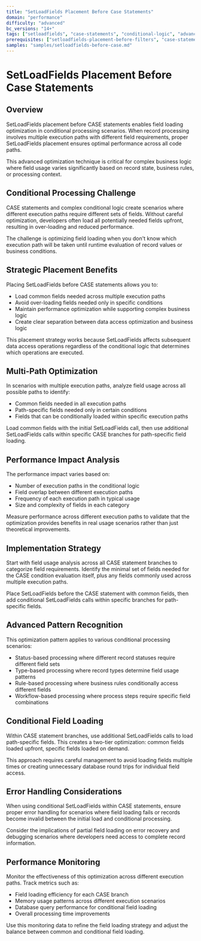 ```yaml
---
title: "SetLoadFields Placement Before Case Statements"
domain: "performance"
difficulty: "advanced"
bc_versions: "14+"
tags: ["setloadfields", "case-statements", "conditional-logic", "advanced"]
prerequisites: ["setloadfields-placement-before-filters", "case-statement-patterns"]
samples: "samples/setloadfields-before-case.md"
---
```


# SetLoadFields Placement Before Case Statements

## Overview

SetLoadFields placement before CASE statements enables field loading optimization in conditional processing scenarios. When record processing involves multiple execution paths with different field requirements, proper SetLoadFields placement ensures optimal performance across all code paths.

This advanced optimization technique is critical for complex business logic where field usage varies significantly based on record state, business rules, or processing context.

## Conditional Processing Challenge

CASE statements and complex conditional logic create scenarios where different execution paths require different sets of fields. Without careful optimization, developers often load all potentially needed fields upfront, resulting in over-loading and reduced performance.

The challenge is optimizing field loading when you don't know which execution path will be taken until runtime evaluation of record values or business conditions.

## Strategic Placement Benefits

Placing SetLoadFields before CASE statements allows you to:
- Load common fields needed across multiple execution paths
- Avoid over-loading fields needed only in specific conditions
- Maintain performance optimization while supporting complex business logic
- Create clear separation between data access optimization and business logic

This placement strategy works because SetLoadFields affects subsequent data access operations regardless of the conditional logic that determines which operations are executed.

## Multi-Path Optimization

In scenarios with multiple execution paths, analyze field usage across all possible paths to identify:
- Common fields needed in all execution paths
- Path-specific fields needed only in certain conditions
- Fields that can be conditionally loaded within specific execution paths

Load common fields with the initial SetLoadFields call, then use additional SetLoadFields calls within specific CASE branches for path-specific field loading.

## Performance Impact Analysis

The performance impact varies based on:
- Number of execution paths in the conditional logic
- Field overlap between different execution paths
- Frequency of each execution path in typical usage
- Size and complexity of fields in each category

Measure performance across different execution paths to validate that the optimization provides benefits in real usage scenarios rather than just theoretical improvements.

## Implementation Strategy

Start with field usage analysis across all CASE statement branches to categorize field requirements. Identify the minimal set of fields needed for the CASE condition evaluation itself, plus any fields commonly used across multiple execution paths.

Place SetLoadFields before the CASE statement with common fields, then add conditional SetLoadFields calls within specific branches for path-specific fields.

## Advanced Pattern Recognition

This optimization pattern applies to various conditional processing scenarios:
- Status-based processing where different record statuses require different field sets
- Type-based processing where record types determine field usage patterns
- Rule-based processing where business rules conditionally access different fields
- Workflow-based processing where process steps require specific field combinations

## Conditional Field Loading

Within CASE statement branches, use additional SetLoadFields calls to load path-specific fields. This creates a two-tier optimization: common fields loaded upfront, specific fields loaded on demand.

This approach requires careful management to avoid loading fields multiple times or creating unnecessary database round trips for individual field access.

## Error Handling Considerations

When using conditional SetLoadFields within CASE statements, ensure proper error handling for scenarios where field loading fails or records become invalid between the initial load and conditional processing.

Consider the implications of partial field loading on error recovery and debugging scenarios where developers need access to complete record information.

## Performance Monitoring

Monitor the effectiveness of this optimization across different execution paths. Track metrics such as:
- Field loading efficiency for each CASE branch
- Memory usage patterns across different execution scenarios
- Database query performance for conditional field loading
- Overall processing time improvements

Use this monitoring data to refine the field loading strategy and adjust the balance between common and conditional field loading.